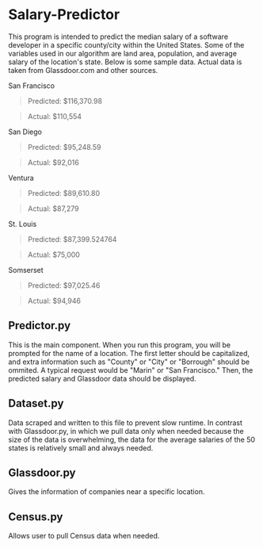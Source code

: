 # Salary-Predictor

This program is intended to predict the median salary of a software developer in a specific county/city within the United States. Some of the variables used in our algorithm are land area, population, and average salary of the location's state. Below is some sample data. Actual data is taken from Glassdoor.com and other sources.

San Francisco
> Predicted: $116,370.98

> Actual: $110,554

San Diego
> Predicted: $95,248.59

> Actual: $92,016

Ventura
> Predicted: $89,610.80

> Actual: $87,279

St. Louis
> Predicted: $87,399.524764

> Actual: $75,000

Somserset
> Predicted: $97,025.46

> Actual: $94,946




Predictor.py
------------
This is the main component. When you run this program, you will be prompted for the name of a location. The first letter should be capitalized, and extra information such as "County" or "City" or "Borrough" should be ommited. A typical request would be "Marin" or "San Francisco." Then, the predicted salary and Glassdoor data should be displayed.

Dataset.py
-----------
Data scraped and written to this file to prevent slow runtime. In contrast with Glassdoor.py, in which we pull data only when needed because the size of the data is overwhelming, the data for the average salaries of the 50 states is relatively small and always needed.

Glassdoor.py
-----------
Gives the information of companies near a specific location.

Census.py
-----------
Allows user to pull Census data when needed.
